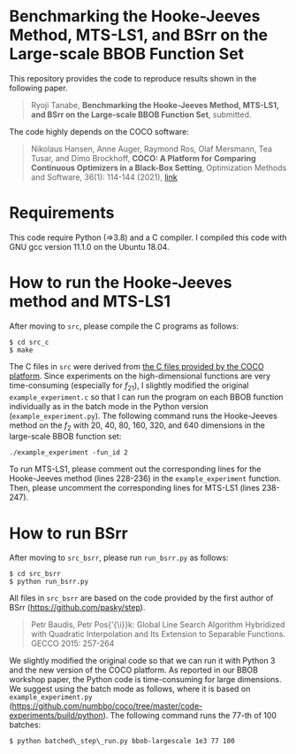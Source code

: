 # Benchmarking the Hooke-Jeeves Method, MTS-LS1, and BSrr on the Large-scale BBOB Function Set

This repository provides the code to reproduce results shown in the following paper.

> Ryoji Tanabe, **Benchmarking the Hooke-Jeeves Method, MTS-LS1, and BSrr on the Large-scale BBOB Function Set**, submitted.

The code highly depends on the COCO software:

> Nikolaus Hansen, Anne Auger, Raymond Ros, Olaf Mersmann, Tea Tusar, and Dimo Brockhoff, **COCO: A Platform for Comparing Continuous Optimizers in a Black-Box Setting**, Optimization Methods and Software, 36(1): 114-144 (2021), [link](https://arxiv.org/abs/1603.08785)

# Requirements

This code require Python (=>3.8) and a C compiler. I compiled this code with GNU gcc version 11.1.0 on the Ubuntu 18.04.

# How to run the Hooke-Jeeves method and MTS-LS1

After moving to ``src``, please compile the C programs as follows:

```
$ cd src_c
$ make
```

The C files in ``src`` were derived from [the C files provided by the COCO platform](https://github.com/numbbo/coco/tree/master/code-experiments/build/c). Since experiments on the high-dimensional functions are very time-consuming (especially for $f_{21}$), I slightly modified the original ``example_experiment.c`` so that I can run the program on each BBOB function individually as in the batch mode in the Python version (``example_experiment.py``).
The following command runs the Hooke-Jeeves method on the $f_{2}$ with 20, 40, 80, 160, 320, and 640 dimensions in the large-scale BBOB function set:

```
./example_experiment -fun_id 2
```

To run MTS-LS1, please comment out the corresponding lines for the Hooke-Jeeves method (lines 228-236) in the ``example_experiment`` function. Then, please uncomment the corresponding lines for MTS-LS1 (lines 238-247).

# How to run BSrr

After moving to ``src_bsrr``, please run ``run_bsrr.py`` as follows:

```
$ cd src_bsrr
$ python run_bsrr.py
```

All files in ``src_bsrr`` are based on the code provided by the first author of BSrr (https://github.com/pasky/step).

> Petr Baudis, Petr Pos{\'{\i}}k: Global Line Search Algorithm Hybridized with Quadratic Interpolation and Its Extension to Separable Functions. GECCO 2015: 257-264

We slightly modified the original code so that we can run it with Python 3 and the new version of the COCO platform.
As reported in our BBOB workshop paper, the Python code is time-consuming for large dimensions. We suggest using  the batch mode as follows, where it is based on ``example_experiment.py`` (https://github.com/numbbo/coco/tree/master/code-experiments/build/python). The following command runs the 77-th of 100 batches:

```
$ python batched\_step\_run.py bbob-largescale 1e3 77 100
```
